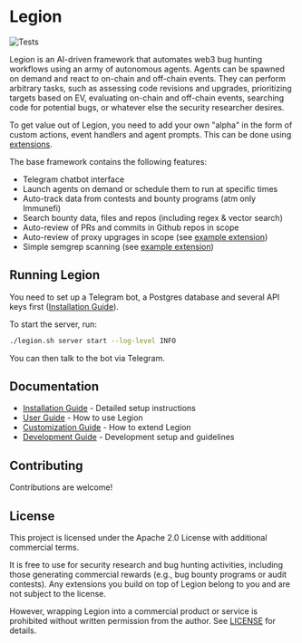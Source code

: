 # Legion

![Tests](https://github.com/muellerberndt/Legion/actions/workflows/tests.yml/badge.svg)

Legion is an AI-driven framework that automates web3 bug hunting workflows using an army of autonomous agents. Agents can be spawned on demand and react to on-chain and off-chain events. They can perform arbitrary tasks, such as assessing code revisions and upgrades, prioritizing targets based on EV, evaluating on-chain and off-chain events, searching code for potential bugs, or whatever else the security researcher desires. 

To get value out of Legion, you need to add your own "alpha" in the form of custom actions, event handlers and agent prompts. This can be done using [extensions](docs/customization.md).

The base framework contains the following features:

- Telegram chatbot interface
- Launch agents on demand or schedule them to run at specific times
- Auto-track data from contests and bounty programs (atm only Immunefi)
- Search bounty data, files and repos (including regex & vector search)
- Auto-review of PRs and commits in Github repos in scope
- Auto-review of proxy upgrages in scope (see [example extension](extensions/examples/proxy_upgrade_review.py))
- Simple semgrep scanning (see [example extension](extensions/examples/simple_semgrep.py))

## Running Legion

You need to set up a Telegram bot, a Postgres database and several API keys first ([Installation Guide](docs/installation.md)).

To start the server, run:

```bash
./legion.sh server start --log-level INFO
```

You can then talk to the bot via Telegram.

## Documentation

- [Installation Guide](docs/installation.md) - Detailed setup instructions
- [User Guide](docs/user_guide.md) - How to use Legion
- [Customization Guide](docs/customization.md) - How to extend Legion
- [Development Guide](docs/development.md) - Development setup and guidelines

## Contributing

Contributions are welcome!

## License

This project is licensed under the Apache 2.0 License with additional commercial terms. 

It is free to use for security research and bug hunting activities, including those generating commercial rewards (e.g., bug bounty programs or audit contests). Any extensions you build on top of Legion belong to you and are not subject to the license.

However, wrapping Legion into a commercial product or service is prohibited without written permission from the author. See [LICENSE](LICENSE.txt) for details.
 
